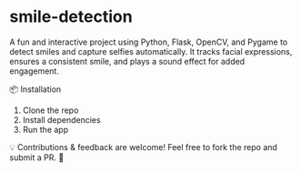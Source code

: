# smile-detection
A fun and interactive project using Python, Flask, OpenCV, and Pygame to detect smiles and capture selfies automatically. It tracks facial expressions, ensures a consistent smile, and plays a sound effect for added engagement.

📦 Installation
1. Clone the repo
2. Install dependencies
3. Run the app

💡 Contributions & feedback are welcome! Feel free to fork the repo and submit a PR. 🚀
